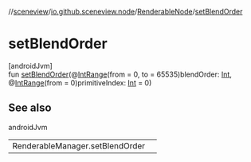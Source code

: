 //[sceneview](../../../index.md)/[io.github.sceneview.node](../index.md)/[RenderableNode](index.md)/[setBlendOrder](set-blend-order.md)

# setBlendOrder

[androidJvm]\
fun [setBlendOrder](set-blend-order.md)(@[IntRange](https://developer.android.com/reference/kotlin/androidx/annotation/IntRange.html)(from = 0, to = 65535)blendOrder: [Int](https://kotlinlang.org/api/latest/jvm/stdlib/kotlin/-int/index.html), @[IntRange](https://developer.android.com/reference/kotlin/androidx/annotation/IntRange.html)(from = 0)primitiveIndex: [Int](https://kotlinlang.org/api/latest/jvm/stdlib/kotlin/-int/index.html) = 0)

## See also

androidJvm

| | |
|---|---|
| RenderableManager.setBlendOrder |  |
